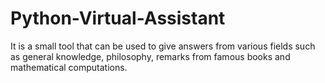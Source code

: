 # Python-Virtual-Assistant
It is a small tool that can be used to give answers from various fields such as general knowledge, philosophy, remarks from famous books and mathematical computations.
